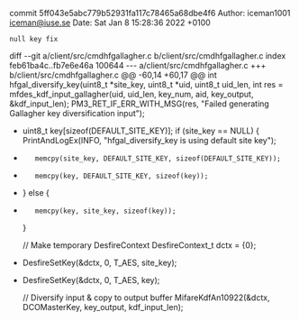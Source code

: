 commit 5ff043e5abc779b52931fa117c78465a68dbe4f6
Author: iceman1001 <iceman@iuse.se>
Date:   Sat Jan 8 15:28:36 2022 +0100

    null key fix

diff --git a/client/src/cmdhfgallagher.c b/client/src/cmdhfgallagher.c
index feb61ba4c..fb7e6e46a 100644
--- a/client/src/cmdhfgallagher.c
+++ b/client/src/cmdhfgallagher.c
@@ -60,14 +60,17 @@ int hfgal_diversify_key(uint8_t *site_key, uint8_t *uid, uint8_t uid_len,
     int res = mfdes_kdf_input_gallagher(uid, uid_len, key_num, aid, key_output, &kdf_input_len);
     PM3_RET_IF_ERR_WITH_MSG(res, "Failed generating Gallagher key diversification input");
 
+    uint8_t key[sizeof(DEFAULT_SITE_KEY)];
     if (site_key == NULL) {
         PrintAndLogEx(INFO, "hfgal_diversify_key is using default site key");
-        memcpy(site_key, DEFAULT_SITE_KEY, sizeof(DEFAULT_SITE_KEY));
+        memcpy(key, DEFAULT_SITE_KEY, sizeof(key));
+    } else {
+        memcpy(key, site_key, sizeof(key));
     }
 
     // Make temporary DesfireContext
     DesfireContext_t dctx = {0};
-    DesfireSetKey(&dctx, 0, T_AES, site_key);
+    DesfireSetKey(&dctx, 0, T_AES, key);
 
     // Diversify input & copy to output buffer
     MifareKdfAn10922(&dctx, DCOMasterKey, key_output, kdf_input_len);
